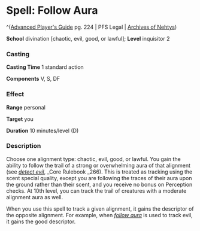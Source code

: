 # Spell: Follow Aura

^([Advanced Player's Guide][ss-follow-aura] pg. 224 | PFS Legal | [Archives of Nehtys][sn-follow-aura])

**School** divination [chaotic, evil, good, or lawful]; **Level** inquisitor 2

### Casting

**Casting Time** 1 standard action

**Components** V, S, DF

### Effect

**Range** personal

**Target** you

**Duration** 10 minutes/level (D)

### Description

Choose one alignment type: chaotic, evil, good, or lawful. You gain the ability to follow the trail of a strong or overwhelming aura of that alignment (see _[detect evil]_, _Core Rulebook _266). This is treated as tracking using the scent special quality, except you are following the traces of their aura upon the ground rather than their scent, and you receive no bonus on Perception checks. At 10th level, you can track the trail of creatures with a moderate alignment aura as well.

When you use this spell to track a given alignment, it gains the descriptor of the opposite alignment. For example, when _[follow aura]_ is used to track evil, it gains the good descriptor.

[ss-follow-aura]: http://paizo.com/pathfinderRPG/v57
[sn-follow-aura]: http://www.archivesofnethys.com/SpellDisplay.aspx?ItemName=Follow%20Aura
[detect evil]: http://www.archivesofnethys.com/SpellDisplay.aspx?ItemName=detect%20evil
[follow aura]: http://www.archivesofnethys.com/SpellDisplay.aspx?ItemName=follow%20aura